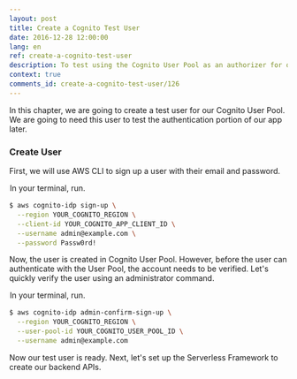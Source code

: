 ```yaml
---
layout: post
title: Create a Cognito Test User
date: 2016-12-28 12:00:00
lang: en
ref: create-a-cognito-test-user
description: To test using the Cognito User Pool as an authorizer for our serverless API backend, we are going to create a test user. We can create a user from the AWS CLI using the aws cognito-idp sign-up and admin-confirm-sign-up command.
context: true
comments_id: create-a-cognito-test-user/126
---
```


In this chapter, we are going to create a test user for our Cognito User Pool. We are going to need this user to test the authentication portion of our app later.

### Create User

First, we will use AWS CLI to sign up a user with their email and password.

<img class="code-marker" src="/assets/s.png" />In your terminal, run.

``` bash
$ aws cognito-idp sign-up \
  --region YOUR_COGNITO_REGION \
  --client-id YOUR_COGNITO_APP_CLIENT_ID \
  --username admin@example.com \
  --password Passw0rd!
```

Now, the user is created in Cognito User Pool. However, before the user can authenticate with the User Pool, the account needs to be verified. Let's quickly verify the user using an administrator command.

<img class="code-marker" src="/assets/s.png" />In your terminal, run.

``` bash
$ aws cognito-idp admin-confirm-sign-up \
  --region YOUR_COGNITO_REGION \
  --user-pool-id YOUR_COGNITO_USER_POOL_ID \
  --username admin@example.com
```

Now our test user is ready. Next, let's set up the Serverless Framework to create our backend APIs.

